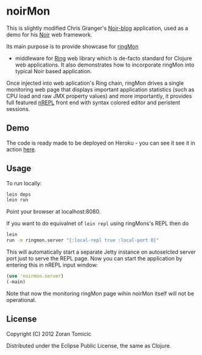 # noirMon

This is slightly modified Chris Granger's
[Noir-blog](https://github.com/ibdknox/Noir-blog) application,
used as a demo for his
[Noir](https://github.com/ibdknox/noir) web framework.

Its main purpose is to provide showcase for
[ringMon](https://github.com/zoka/ringMon)
- middleware for
[Ring](https://github.com/mmcgrana/ring) web library which is de-facto standard
for Clojure web applications. It also demonstrates how to incorporate ringMon
into typical Noir based application.

Once injected into web aplication's Ring chain,
ringMon drives a single monitoring web page that displays important application
statistics (such as CPU load and raw JMX property values) and more importantly, it provides full
featured
[nREPL](https://github.com/clojure/tools.nrepl)
front end with syntax colored editor and peristent sessions.

## Demo

The code is ready made to be deployed on Heroku - you can see it see it in action
[here](http://noirmon.herokuapp.com/).

## Usage

To run locally:

```bash
lein deps
lein run
```
Point your browser at localhost:8080.

If you want to do equivalnet
of `lein repl` using ringMons's REPL then do

```bash
lein
run -m ringmon.server "{:local-repl true :local-port 0}"
```
This will automatically start a separate Jetty instance on autoselcted server
port just to serve the REPL page. Now you can start the application by
entering this in nREPL input window:

```clojure
(use 'noirmon.server)
(-main)
```

Note that now the monitoring ringMon page wihin noirMon itself will
not be operational.

## License

Copyright (C) 2012 Zoran Tomicic

Distributed under the Eclipse Public License, the same as Clojure.

